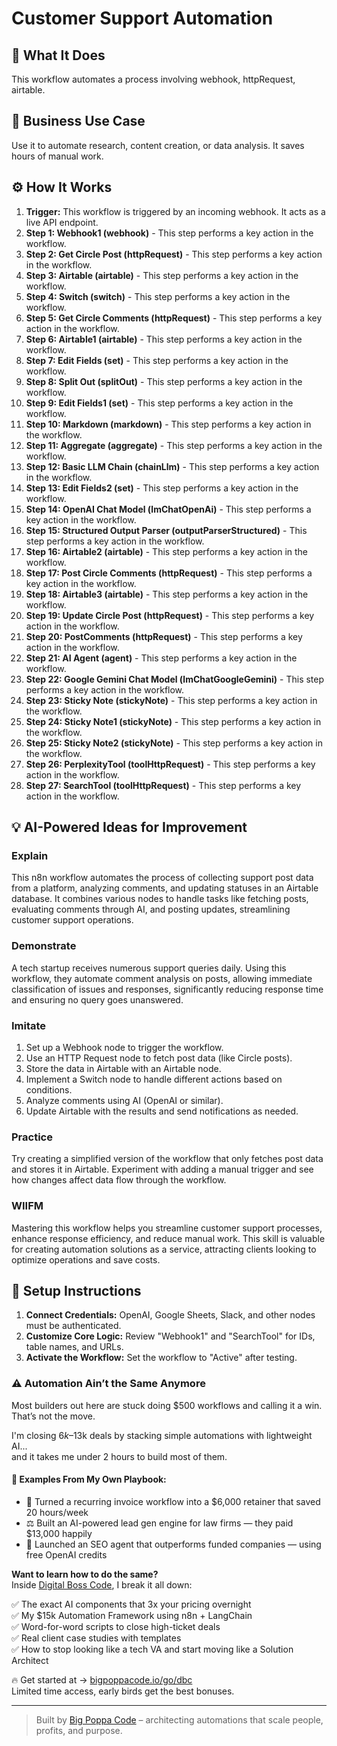 # Customer Support Automation

## 🚀 What It Does
This workflow automates a process involving webhook, httpRequest, airtable.

## 💼 Business Use Case
Use it to automate research, content creation, or data analysis. It saves hours of manual work.

## ⚙️ How It Works
1.  **Trigger:** This workflow is triggered by an incoming webhook. It acts as a live API endpoint.
2. **Step 1: Webhook1 (webhook)** - This step performs a key action in the workflow.
3. **Step 2: Get Circle Post (httpRequest)** - This step performs a key action in the workflow.
4. **Step 3: Airtable (airtable)** - This step performs a key action in the workflow.
5. **Step 4: Switch (switch)** - This step performs a key action in the workflow.
6. **Step 5: Get Circle Comments (httpRequest)** - This step performs a key action in the workflow.
7. **Step 6: Airtable1 (airtable)** - This step performs a key action in the workflow.
8. **Step 7: Edit Fields (set)** - This step performs a key action in the workflow.
9. **Step 8: Split Out (splitOut)** - This step performs a key action in the workflow.
10. **Step 9: Edit Fields1 (set)** - This step performs a key action in the workflow.
11. **Step 10: Markdown (markdown)** - This step performs a key action in the workflow.
12. **Step 11: Aggregate (aggregate)** - This step performs a key action in the workflow.
13. **Step 12: Basic LLM Chain (chainLlm)** - This step performs a key action in the workflow.
14. **Step 13: Edit Fields2 (set)** - This step performs a key action in the workflow.
15. **Step 14: OpenAI Chat Model (lmChatOpenAi)** - This step performs a key action in the workflow.
16. **Step 15: Structured Output Parser (outputParserStructured)** - This step performs a key action in the workflow.
17. **Step 16: Airtable2 (airtable)** - This step performs a key action in the workflow.
18. **Step 17: Post Circle Comments (httpRequest)** - This step performs a key action in the workflow.
19. **Step 18: Airtable3 (airtable)** - This step performs a key action in the workflow.
20. **Step 19: Update Circle Post (httpRequest)** - This step performs a key action in the workflow.
21. **Step 20: PostComments (httpRequest)** - This step performs a key action in the workflow.
22. **Step 21: AI Agent (agent)** - This step performs a key action in the workflow.
23. **Step 22: Google Gemini Chat Model (lmChatGoogleGemini)** - This step performs a key action in the workflow.
24. **Step 23: Sticky Note (stickyNote)** - This step performs a key action in the workflow.
25. **Step 24: Sticky Note1 (stickyNote)** - This step performs a key action in the workflow.
26. **Step 25: Sticky Note2 (stickyNote)** - This step performs a key action in the workflow.
27. **Step 26: PerplexityTool (toolHttpRequest)** - This step performs a key action in the workflow.
28. **Step 27: SearchTool (toolHttpRequest)** - This step performs a key action in the workflow.

## 💡 AI-Powered Ideas for Improvement
### Explain
This n8n workflow automates the process of collecting support post data from a platform, analyzing comments, and updating statuses in an Airtable database. It combines various nodes to handle tasks like fetching posts, evaluating comments through AI, and posting updates, streamlining customer support operations.

### Demonstrate
A tech startup receives numerous support queries daily. Using this workflow, they automate comment analysis on posts, allowing immediate classification of issues and responses, significantly reducing response time and ensuring no query goes unanswered.

### Imitate
1. Set up a Webhook node to trigger the workflow.
2. Use an HTTP Request node to fetch post data (like Circle posts).
3. Store the data in Airtable with an Airtable node.
4. Implement a Switch node to handle different actions based on conditions.
5. Analyze comments using AI (OpenAI or similar).
6. Update Airtable with the results and send notifications as needed.

### Practice
Try creating a simplified version of the workflow that only fetches post data and stores it in Airtable. Experiment with adding a manual trigger and see how changes affect data flow through the workflow.

### WIIFM
Mastering this workflow helps you streamline customer support processes, enhance response efficiency, and reduce manual work. This skill is valuable for creating automation solutions as a service, attracting clients looking to optimize operations and save costs.

## 🔧 Setup Instructions
1. **Connect Credentials:** OpenAI, Google Sheets, Slack, and other nodes must be authenticated.
2. **Customize Core Logic:** Review "Webhook1" and "SearchTool" for IDs, table names, and URLs.
3. **Activate the Workflow:** Set the workflow to "Active" after testing.

### ⚠️ Automation Ain’t the Same Anymore

Most builders out here are stuck doing $500 workflows and calling it a win.  
That’s not the move.  

I'm closing $6k–$13k deals by stacking simple automations with lightweight AI...  
and it takes me under 2 hours to build most of them.

#### 🧠 Examples From My Own Playbook:
- 🔁 Turned a recurring invoice workflow into a $6,000 retainer that saved 20 hours/week  
- ⚖️ Built an AI-powered lead gen engine for law firms — they paid $13,000 happily  
- 🚀 Launched an SEO agent that outperforms funded companies — using free OpenAI credits  

**Want to learn how to do the same?**  
Inside [Digital Boss Code](https://bigpoppacode.io/go/dbc), I break it all down:

✅ The exact AI components that 3x your pricing overnight  
✅ My $15k Automation Framework using n8n + LangChain  
✅ Word-for-word scripts to close high-ticket deals  
✅ Real client case studies with templates  
✅ How to stop looking like a tech VA and start moving like a Solution Architect  

🔥 Get started at → [bigpoppacode.io/go/dbc](https://bigpoppacode.io/go/dbc)  
Limited time access, early birds get the best bonuses.

---
> Built by [Big Poppa Code](https://bigpoppacode.io) – architecting automations that scale people, profits, and purpose.
